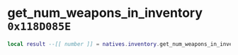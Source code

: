 # get_num_weapons_in_inventory `0x118D085E`

```lua
local result --[[ number ]] = natives.inventory.get_num_weapons_in_inventory(_unk0 --[[ number ]])
```